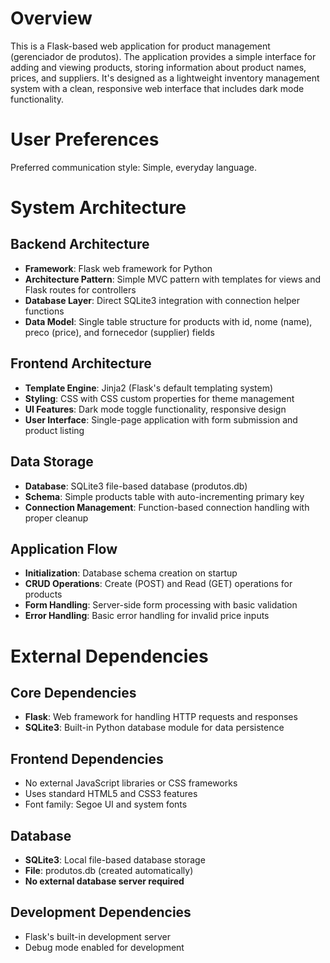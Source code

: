 # Overview

This is a Flask-based web application for product management (gerenciador de produtos). The application provides a simple interface for adding and viewing products, storing information about product names, prices, and suppliers. It's designed as a lightweight inventory management system with a clean, responsive web interface that includes dark mode functionality.

# User Preferences

Preferred communication style: Simple, everyday language.

# System Architecture

## Backend Architecture
- **Framework**: Flask web framework for Python
- **Architecture Pattern**: Simple MVC pattern with templates for views and Flask routes for controllers
- **Database Layer**: Direct SQLite3 integration with connection helper functions
- **Data Model**: Single table structure for products with id, nome (name), preco (price), and fornecedor (supplier) fields

## Frontend Architecture
- **Template Engine**: Jinja2 (Flask's default templating system)
- **Styling**: CSS with CSS custom properties for theme management
- **UI Features**: Dark mode toggle functionality, responsive design
- **User Interface**: Single-page application with form submission and product listing

## Data Storage
- **Database**: SQLite3 file-based database (produtos.db)
- **Schema**: Simple products table with auto-incrementing primary key
- **Connection Management**: Function-based connection handling with proper cleanup

## Application Flow
- **Initialization**: Database schema creation on startup
- **CRUD Operations**: Create (POST) and Read (GET) operations for products
- **Form Handling**: Server-side form processing with basic validation
- **Error Handling**: Basic error handling for invalid price inputs

# External Dependencies

## Core Dependencies
- **Flask**: Web framework for handling HTTP requests and responses
- **SQLite3**: Built-in Python database module for data persistence

## Frontend Dependencies
- No external JavaScript libraries or CSS frameworks
- Uses standard HTML5 and CSS3 features
- Font family: Segoe UI and system fonts

## Database
- **SQLite3**: Local file-based database storage
- **File**: produtos.db (created automatically)
- **No external database server required**

## Development Dependencies
- Flask's built-in development server
- Debug mode enabled for development